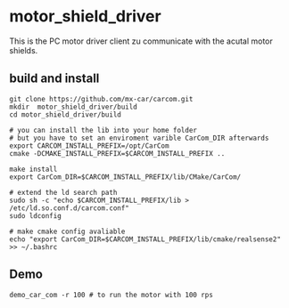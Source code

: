 # motor_shield_driver
This is the PC motor driver client zu communicate with the acutal motor shields.

## build and install

```
git clone https://github.com/mx-car/carcom.git
mkdir  motor_shield_driver/build
cd motor_shield_driver/build

# you can install the lib into your home folder 
# but you have to set an enviroment varible CarCom_DIR afterwards
export CARCOM_INSTALL_PREFIX=/opt/CarCom
cmake -DCMAKE_INSTALL_PREFIX=$CARCOM_INSTALL_PREFIX ..

make install 
export CarCom_DIR=$CARCOM_INSTALL_PREFIX/lib/CMake/CarCom/  

# extend the ld search path
sudo sh -c "echo $CARCOM_INSTALL_PREFIX/lib > /etc/ld.so.conf.d/carcom.conf"
sudo ldconfig

# make cmake config avaliable
echo "export CarCom_DIR=$CARCOM_INSTALL_PREFIX/lib/cmake/realsense2" >> ~/.bashrc
```

## Demo
```
demo_car_com -r 100 # to run the motor with 100 rps
```
